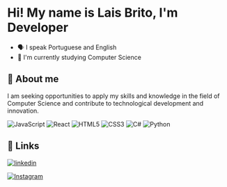 

#  Hi! My name is Lais Brito, I'm Developer 

  - 🗣️ I speak Portuguese and English 
  - 🧠 I'm currently studying Computer Science


## 🚀 About me
 I am seeking opportunities to apply my skills and knowledge in the field of Computer Science and contribute to technological development and innovation.

![JavaScript](https://img.shields.io/badge/JavaScript-000?style=for-the-badge&logo=javascript)
![React](https://img.shields.io/badge/React-000?style=for-the-badge&logo=react)
![HTML5](https://img.shields.io/badge/HTML5-000?style=for-the-badge&logo=html5)
![CSS3](https://img.shields.io/badge/CSS3-000?style=for-the-badge&logo=css3&logoColor=264CE4)
![C#](https://img.shields.io/badge/c%23-%23239120.svg?style=for-the-badge&logo=c-sharp&logoColor=white)
![Python](https://img.shields.io/badge/Python-000?style=for-the-badge&logo=python)

## 🔗 Links

[![linkedin](https://img.shields.io/badge/linkedin-0A66C2?style=for-the-badge&logo=linkedin&logoColor=white)](https://www.linkedin.com/in/laisbrito1/)


[![Instagram](https://img.shields.io/badge/Instagram-000?style=for-the-badge&logo=instagram)](https://www.instagram.com/lalallay_/)
